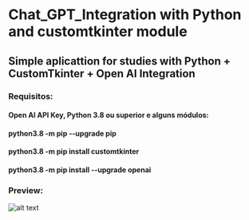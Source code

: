 # Chat_GPT_Integration with Python and customtkinter module
## Simple aplicattion for studies with Python + CustomTkinter + Open AI Integration

### Requisitos: 

#### Open AI API Key, Python 3.8 ou superior e alguns módulos:

#### python3.8 -m pip --upgrade pip
#### python3.8 -m pip install customtkinter
#### python3.8 -m pip install --upgrade openai


### Preview:

![alt text](https://i.ibb.co/6FWFxFG/Chat-GPT.png)
